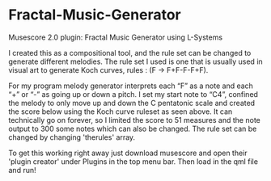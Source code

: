 # Fractal-Music-Generator
Musescore 2.0 plugin: Fractal Music Generator using L-Systems

 I created this as a compositional tool, and the rule set can be changed to generate different melodies. The rule set I used is one that is usually used in visual art to generate Koch curves, rules : (F -> F+F-F-F+F).

For my program melody generator interprets each “F” as a note and each “+” or “-” as going up or down a pitch. I set my start note to “C4”, confined the melody to only move up and down the C pentatonic scale and created the score below using the Koch curve ruleset as seen above. It can technically go on forever, so I limited the score to 51 measures and the note output to 300 some notes which can also be changed. The rule set can be changed by changing 'therules' array.

To get this working right away just download musescore and open their 'plugin creator' under Plugins in the top menu bar. Then load in the qml file and run!

